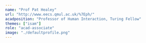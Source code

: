 ```yaml
---
name: "Prof Pat Healey"
url: "http://www.eecs.qmul.ac.uk/%7Eph/"
acadposition: "Professor of Human Interaction, Turing Fellow"
themes: ["isam"]
role: "acad-associate"
image: "./defaultprofile.png"
---
```

